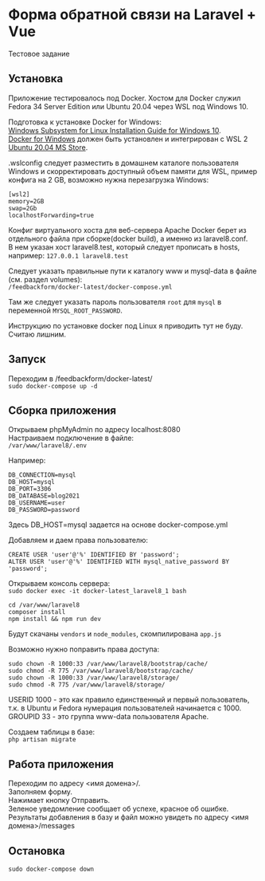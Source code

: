 # Форма обратной связи на Laravel + Vue
Тестовое задание
## Установка
Приложение тестировалось под Docker.
Хостом для Docker служил Fedora 34 Server Edition или Ubuntu 20.04 через WSL под Windows 10.  

Подготовка к установке Docker for Windows:  
[Windows Subsystem for Linux Installation Guide for Windows 10](https://docs.microsoft.com/en-us/windows/wsl/install-win10).  
[Docker for Windows](https://desktop.docker.com/win/stable/amd64/Docker%20Desktop%20Installer.exe) должен быть установлен и интегрирован с WSL 2 [Ubuntu 20.04 MS Store](https://www.microsoft.com/en-us/p/ubuntu-2004-lts/9n6svws3rx71?activetab=pivot:overviewtab).

.wslconfig следует разместить в домашнем каталоге пользователя Windows и скорректировать доступный объем памяти для WSL, пример конфига на 2 GB, возможно нужна перезагрузка Windows:  
```
[wsl2]  
memory=2GB  
swap=2Gb  
localhostForwarding=true
```

Конфиг виртуального хоста для веб-сервера Apache Docker берет из отдельного файла при сборке(docker build), а именно из laravel8.conf.  
В нем указан хост laravel8.test, который следует прописать в hosts, например: `127.0.0.1 laravel8.test`  

Следует указать правильные пути к каталогу www и mysql-data в файле (см. раздел volumes):  
`/feedbackform/docker-latest/docker-compose.yml`  

Там же следует указать пароль пользователя `root` для `mysql` в переменной `MYSQL_ROOT_PASSWORD`.  
  
Инструкцию по установке docker под Linux я приводить тут не буду. Считаю лишним.

## Запуск
Переходим в /feedbackform/docker-latest/  
`sudo docker-compose up -d`

## Сборка приложения
Открываем phpMyAdmin по адресу localhost:8080  
Настраиваем подключение в файле:  
`/var/www/laravel8/.env`

Например:
```
DB_CONNECTION=mysql
DB_HOST=mysql
DB_PORT=3306
DB_DATABASE=blog2021
DB_USERNAME=user
DB_PASSWORD=password
```

Здесь DB_HOST=mysql задается на основе docker-compose.yml

Добавляем и даем права пользователю:  
```
CREATE USER 'user'@'%' IDENTIFIED BY 'password';
ALTER USER 'user'@'%' IDENTIFIED WITH mysql_native_password BY 'password';
```
  
Открываем консоль сервера:  
`sudo docker exec -it docker-latest_laravel8_1 bash`
  
```
cd /var/www/laravel8
composer install
npm install && npm run dev
```
  
Будут скачаны `vendors` и `node_modules`, скомпилирована `app.js`  
  
Возможно нужно поправить права доступа:  
```
sudo chown -R 1000:33 /var/www/laravel8/bootstrap/cache/
sudo chmod -R 775 /var/www/laravel8/bootstrap/cache/
sudo chown -R 1000:33 /var/www/laravel8/storage/
sudo chmod -R 775 /var/www/laravel8/storage/
```
  
USERID 1000 - это как правило единственный и первый пользователь, т.к. в Ubuntu и Fedora нумерация пользователей начинается с 1000.  
GROUPID 33 - это группа www-data пользователя Apache.  
  
Создаем таблицы в базе:  
`php artisan migrate`  

## Работа приложения
Переходим по адресу <имя домена>/.  
Заполняем форму.  
Нажимает кнопку Отправить.  
Зеленое уведомление сообщает об успехе, красное об ошибке.  
Результаты добавления в базу и файл можно увидеть по адресу <имя домена>/messages  

## Остановка
`sudo docker-compose down`
